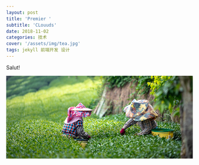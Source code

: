 ```yaml
---
layout: post
title: 'Premier '
subtitle: 'CLouuds'
date: 2018-11-02
categories: 技术
cover: '/assets/img/tea.jpg'
tags: jekyll 前端开发 设计
---
```


Salut!

![My helpful screenshot](/assets/img/tea.jpg)

